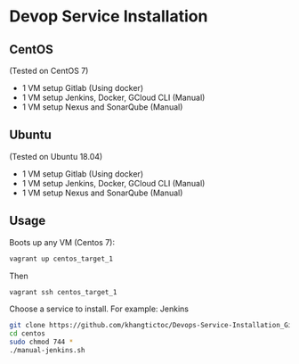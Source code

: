 # Devop Service Installation

## CentOS

(Tested on CentOS 7) 

+ 1 VM setup Gitlab (Using docker)
+ 1 VM setup Jenkins, Docker, GCloud CLI (Manual)
+ 1 VM setup Nexus and SonarQube (Manual)


## Ubuntu 

(Tested on Ubuntu 18.04) 

+ 1 VM setup Gitlab (Using docker)
+ 1 VM setup Jenkins, Docker, GCloud CLI (Manual)
+ 1 VM setup Nexus and SonarQube (Manual)

## Usage

Boots up any VM (Centos 7):

```bash
vagrant up centos_target_1
```
Then

```bash
vagrant ssh centos_target_1
```

Choose a service to install. For example: Jenkins

```bash
git clone https://github.com/khangtictoc/Devops-Service-Installation_Gitlab-Jenkins-Nexus-SonarQube.git
cd centos
sudo chmod 744 *
./manual-jenkins.sh
```

